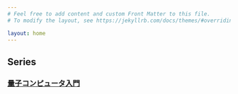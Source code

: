 ```yaml
---
# Feel free to add content and custom Front Matter to this file.
# To modify the layout, see https://jekyllrb.com/docs/themes/#overriding-theme-defaults

layout: home
---
```


<h2 class="post-list-heading">Series</h2>
<h3>
  <a class="post-link" href="/series/quantum-computing/index.html">
    量子コンピュータ入門
  </a>
</h3>